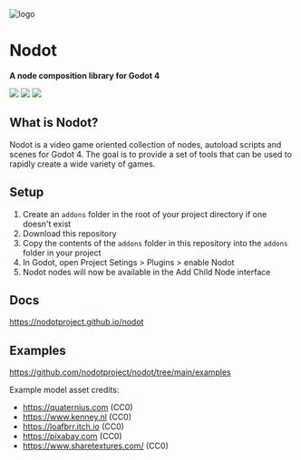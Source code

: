 ![logo](logo.png)

# Nodot

**A node composition library for Godot 4**

[![](https://dcbadge.vercel.app/api/server/Rx9CZX4sjG)](https://discord.gg/Rx9CZX4sjG)
[![](https://img.shields.io/mastodon/follow/110106863700290562?domain=https%3A%2F%2Fmastodon.gamedev.place&label=MASTODON&style=for-the-badge)](https://mastodon.gamedev.place/@nodotproject)
[![](https://img.shields.io/youtube/channel/subscribers/UColWkNMgHseKyU7D1QGeoyQ?label=YOUTUBE&style=for-the-badge)](https://www.youtube.com/@GodotNodot)

## What is Nodot?

Nodot is a video game oriented collection of nodes, autoload scripts and scenes for Godot 4. The goal is to provide a set of tools that can be used to rapidly create a wide variety of games.

## Setup

1. Create an `addons` folder in the root of your project directory if one doesn't exist
1. Download this repository
1. Copy the contents of the `addons` folder in this repository into the `addons` folder in your project
1. In Godot, open Project Setings > Plugins > enable Nodot
1. Nodot nodes will now be available in the Add Child Node interface

## Docs

https://nodotproject.github.io/nodot

## Examples

https://github.com/nodotproject/nodot/tree/main/examples

Example model asset credits:
- https://quaternius.com (CC0)
- https://www.kenney.nl (CC0)
- https://loafbrr.itch.io (CC0)
- https://pixabay.com (CC0)
- https://www.sharetextures.com/ (CC0)
